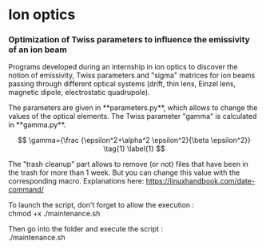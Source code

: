 # Ion optics

### Optimization of Twiss parameters to influence the emissivity of an ion beam

<p>Programs developed during an internship in ion optics to discover the notion of emissivity, Twiss parameters and "sigma" matrices for ion beams passing through different optical systems (drift, thin lens, Einzel lens, magnetic dipole, electrostatic quadrupole).</p>

<p>The parameters are given in **parameters.py**, which allows to change the values of the optical elements. The Twiss parameter "gamma" is calculated in **gamma.py**.</p>

$$
\gamma={\frac {\epsilon^2+\alpha^2 \epsilon^2}{\beta \epsilon^2}}
\tag{1}
\label{1}
$$

<p>The "trash cleanup" part allows to remove (or not) files that have been in the trash for more than 1 week. But you can change this value with the corresponding macro. Explanations here: <a href="https://linuxhandbook.com/date-command/" title="commande date">https://linuxhandbook.com/date-command/</a>

To launch the script, don't forget to allow the execution : <br/> chmod +x ./maintenance.sh

Then go into the folder and execute the script : <br/> ./maintenance.sh


